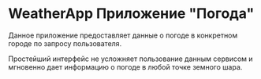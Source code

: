 # WeatherApp Приложение "Погода"

Данное приложение предоставляет данные о погоде в конкретном городе по запросу пользователя.

Простейший интерфейс не усложняет пользование данным сервисом и мгновенно дает информацию о погоде в любой точке земного шара.
